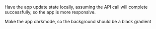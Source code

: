 Have the app update state locally, assuming the API call will complete successfully, so the app is more responsive.

Make the app darkmode, so the background should be a black gradient
